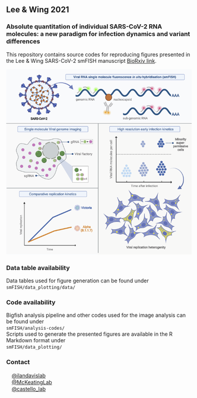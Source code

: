 ## Lee & Wing 2021  

### Absolute quantitation of individual SARS-CoV-2 RNA molecules: a new paradigm for infection dynamics and variant differences  

This repository contains source codes for reproducing figures presented in the Lee & Wing SARS-CoV-2 smFISH manuscript [BioRxiv link](https://www.biorxiv.org/content/10.1101/2021.06.29.450133v2.full).  

<img src="https://github.com/jefflee1103/Lee_Wing-SARS2/raw/main/Graphical_abstract.png" width="500" height="500">   

### Data table availability

Data tables used for figure generation can be found under `smFISH/data_plotting/data/`  

### Code availability

Bigfish analysis pipeline and other codes used for the image analysis can be found under  
`smFISH/analysis-codes/`  
Scripts used to generate the presented figures are available in the R Markdown format under  
`smFISH/data_plotting/`  

### Contact

<img src="https://raw.githubusercontent.com/rahuldkjain/github-profile-readme-generator/master/src/images/icons/Social/twitter.svg" width="15" height="15">[@ilandavislab](https://twitter.com/ilandavislab)  
<img src="https://raw.githubusercontent.com/rahuldkjain/github-profile-readme-generator/master/src/images/icons/Social/twitter.svg" width="15" height="15">[@McKeatingLab](https://twitter.com/McKeatingLab)  
<img src="https://raw.githubusercontent.com/rahuldkjain/github-profile-readme-generator/master/src/images/icons/Social/twitter.svg" width="15" height="15">[@castello_lab](https://twitter.com/castello_lab)  
